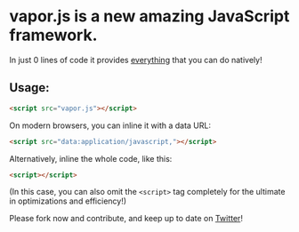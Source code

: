 # vapor.js is a new amazing JavaScript framework.

In just 0 lines of code it provides [everything](https://developer.mozilla.org/en-US/docs/Web/API) that you can do natively!

## Usage: 
```html
<script src="vapor.js"></script>
```

On modern browsers, you can inline it with a data URL:

```html
<script src="data:application/javascript,"></script>
```

Alternatively, inline the whole code, like this:

```html
<script></script>
```

(In this case, you can also omit the `<script>` tag completely for the ultimate in optimizations and efficiency!)

Please fork now and contribute, and keep up to date on [Twitter](http://twitter.com/vapor_js)!
